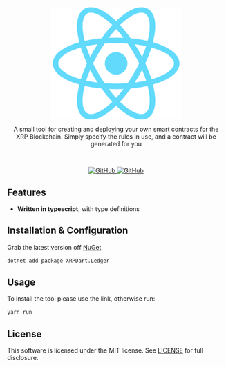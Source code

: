 <br/>
<p align="center">
    <a href="https://github.com/TheArchitect123"><img src="./logo.png" align="center" width=300/></a>
</p>

<p align="center">
A small tool for creating and deploying your own smart contracts for the XRP Blockchain. Simply specify the rules in use, and a contract will be generated for you
</p>
<br/>

<p align="center">
  <a href="https://xrpl.org/docs.html">
  <img alt="GitHub" src="https://img.shields.io/github/license/terra-money/terra.js">
  </a>
  
  <a href="">
  <img alt="GitHub" src="https://img.shields.io/pub/likes/terra_dart?color=red">
  </a>
</p>

## Features

- **Written in typescript**, with type definitions

## Installation & Configuration

Grab the latest version off [NuGet](https://www.nuget.org/packages/XRPNet.Ledger)

```sh
dotnet add package XRPDart.Ledger
```

## Usage

To install the tool please use the link, otherwise run:
```ts
yarn run
```

## License

This software is licensed under the MIT license. See [LICENSE](./LICENSE) for full disclosure.
